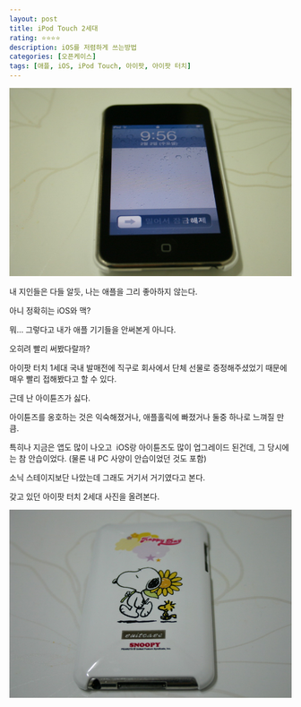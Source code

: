 ```yaml
---
layout: post
title: iPod Touch 2세대
rating: ⭐️⭐️⭐️⭐️
description: iOS를 저렴하게 쓰는방법
categories: [오픈케이스]
tags: [애플, iOS, iPod Touch, 아이팟, 아이팟 터치]
---
```


![U350-K4K](../../images/2012/ipod_touch_01.jpg)

내 지인들은 다들 알듯, 나는 애플을 그리 좋아하지 않는다.

아니 정확히는 iOS와 맥?

뭐... 그렇다고 내가 애플 기기들을 안써본게 아니다.

오히려 빨리 써봤다랄까?

아이팟 터치 1세대 국내 발매전에 직구로 회사에서 단체 선물로 증정해주셨었기 때문에 매우 빨리 접해봤다고 할 수 있다.

근데 난 아이튠즈가 싫다.

아이튠즈를 옹호하는 것은 익숙해졌거나, 애플홀릭에 빠졌거나 둘중 하나로 느껴질 만큼.

특히나 지금은 앱도 많이 나오고  iOS랑 아이튠즈도 많이 업그레이드 된건데, 그 당시에는 참 안습이었다. (물론 내 PC 사양이 안습이었던 것도 포함)

소닉 스테이지보단 나았는데 그래도 거기서 거기였다고 본다.

갖고 있던 아이팟 터치 2세대 사진을 올려본다.

![U350-K4K](../../images/2012/ipod_touch_02.jpg)

